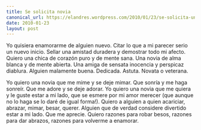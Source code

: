 ```yaml
---
title: Se solicita novia
canonical_url: https://elandres.wordpress.com/2010/01/23/se-solicita-una-novia/
date: 2010-01-23
layout: post
---
```


Yo quisiera enamorarme de alguien nuevo. Citar lo que a mi parecer serio un nuevo inicio. Sellar una amistad duradera y demostrar todo mi afecto. Quiero una chica de corazón puro y de mente sana. Una novia de alma blanca y de mente abierta. Una amiga de sensata inocencia y perspicaz diablura. Alguien malamente buena. Dedicada. Astuta. Novata o veterana.

<!--more-->

Yo quiero una novia que me mime y se deje mimar. Que sonría y me haga sonreír. Que me adore y se deje adorar. Yo quiero una novia que me quiera y le guste estar a mi lado, que se esmere por mi amor merecer (que aunque no lo haga se lo daré de igual forma!). Quiero a alguien a quien acariciar, abrazar, mimar, besar, querer. Alguien que de verdad considere divertido estar a mi lado. Que me aprecie. Quiero razones para robar besos, razones para dar abrazos, razones para volverme a enamorar.

